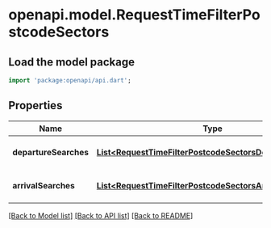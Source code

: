 # openapi.model.RequestTimeFilterPostcodeSectors

## Load the model package
```dart
import 'package:openapi/api.dart';
```

## Properties
Name | Type | Description | Notes
------------ | ------------- | ------------- | -------------
**departureSearches** | [**List&lt;RequestTimeFilterPostcodeSectorsDepartureSearch&gt;**](RequestTimeFilterPostcodeSectorsDepartureSearch.md) |  | [optional] [default to []]
**arrivalSearches** | [**List&lt;RequestTimeFilterPostcodeSectorsArrivalSearch&gt;**](RequestTimeFilterPostcodeSectorsArrivalSearch.md) |  | [optional] [default to []]

[[Back to Model list]](../README.md#documentation-for-models) [[Back to API list]](../README.md#documentation-for-api-endpoints) [[Back to README]](../README.md)


